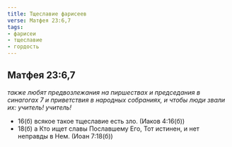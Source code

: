 ```yaml
---
title: Тщеславие фарисеев
verse: Матфея 23:6,7
tags: 
- фарисеи
- тщеславие
- гордость
---
```


## Матфея 23:6,7

*также любят предвозлежания на пиршествах и председания в синагогах 7 и приветствия в народных собраниях, и чтобы люди звали их: учитель! учитель!*

- 16(б) всякое такое тщеславие есть зло. (Иаков 4:16(б))
- 18(б) а Кто ищет славы Пославшему Его, Тот истинен, и нет неправды в Нем. (Иоан 7:18(б))
